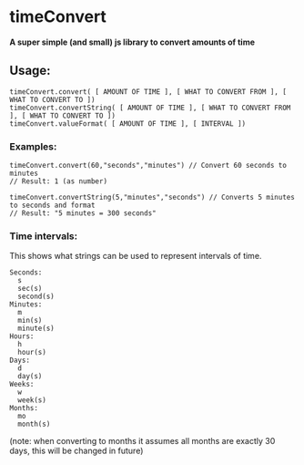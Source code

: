 # timeConvert
**A super simple (and small) js library to convert amounts of time**

## Usage:
    timeConvert.convert( [ AMOUNT OF TIME ], [ WHAT TO CONVERT FROM ], [ WHAT TO CONVERT TO ])
    timeConvert.convertString( [ AMOUNT OF TIME ], [ WHAT TO CONVERT FROM ], [ WHAT TO CONVERT TO ])
    timeConvert.valueFormat( [ AMOUNT OF TIME ], [ INTERVAL ])

### Examples:
    timeConvert.convert(60,"seconds","minutes") // Convert 60 seconds to minutes
    // Result: 1 (as number)
    
    timeConvert.convertString(5,"minutes","seconds") // Converts 5 minutes to seconds and format
    // Result: "5 minutes = 300 seconds"
    
### Time intervals:
This shows what strings can be used to represent intervals of time.

    Seconds:
      s
      sec(s)
      second(s)
    Minutes:
      m
      min(s)
      minute(s)
    Hours:
      h
      hour(s)
    Days:
      d
      day(s)
    Weeks:
      w
      week(s)
    Months:
      mo
      month(s)

(note: when converting to months it assumes all months are exactly 30 days, this will be changed in future)
